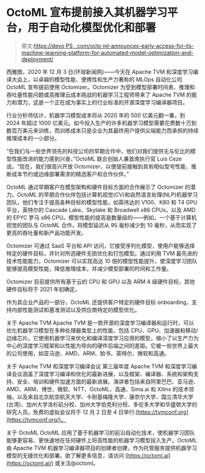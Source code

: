 # OctoML 宣布提前接入其机器学习平台，用于自动化模型优化和部署

> 原文:[https://devo PS . com/octo ml-announces-early-access-for-its-machine-learning-platform-for-automated-model-optimization-and-deployment/](https://devops.com/octoml-announces-early-access-for-its-machine-learning-platform-for-automated-model-optimization-and-deployment/)

西雅图，2020 年 12 月 3 日(环球新闻网)——今天在 Apache TVM 和深度学习编译大会上，以卓越的模型性能、便携性和生产力著称的 MLOps 自动化公司 OctoML 宣布提前使用 Octomizer。Octomizer 为受到模型部署时间表、推理和吞吐量性能问题或高推理云成本挑战的机器学习工程师带来了 Apache TVM 的能力和潜力，这是一个正在成为事实上的行业标准的开源深度学习编译器项目。

行业分析师估计，机器学习模型成本将从 2020 年的 500 亿美元翻一番，到 2024 年超过 1000 亿美元。如今投入生产的许多机器学习模型需要花费数十万到数百万美元来训练，而训练成本只是企业为其最终用户提供尖端能力而承担的持续推理成本的一小部分。

“在我们与一些世界领先的科技公司的早期合作中，他们对我们提供无与伦比的模型性能改进的能力感到兴奋，”OctoML 联合创始人兼首席执行官 Luis Ceze 说。“现在，我们很高兴开放 Octomizer，以便提前接触到具有相似型号性能、推断成本节约或边缘部署需求的精选客户和合作伙伴。”

OctoML 通过早期客户在模型架构和硬件目标方面的合作展示了 Octomizer 的潜力。OctoML 的早期合作伙伴包括计算机视觉(CV)和自然语言处理(NLP)机器学习团队，他们专注于提高各种目标的模型性能，如英伟达的 V100、K80 和 T4 GPU 平台，英特尔的 Cascade Lake、Skylake 和 Broadwell x86 CPUs，以及 AMD 的 EPYC 罗马 x86 CPU。模型性能的提高是数量级的——例如，一个基于计算机视觉的团队与 OctoML 合作，将模型延迟从 95 毫秒减少到 10 毫秒，从而实现了更高的吞吐量和新产品功能开发。

Octomizer 可通过 SaaS 平台和 API 访问，它接受序列化模型，使用户能够选择特定的硬件目标，并针对所选硬件无损优化和打包模型。通过利用 TVM 最先进的技术性能能力，Octomizer 可以实现高达 10 倍的模型性能提升，使深度学习团队能够提高模型性能，降低推理成本，并减少模型部署的时间和工作量。

Octomizer 目前提供所有基于云的 CPU 和 GPU 以及 ARM A 级硬件目标，其他硬件目标将于 2021 年初确定。

作为其企业产品的一部分，OctoML 还提供客户特定的硬件目标 onboarding，支持内部性能测试和基准测试以及供应商特定的模型优化。

关于 Apache TVM
Apache TVM 是一款开源的深度学习编译器和运行时，可以优化机器学习模型在多种处理器类型上的性能，包括 CPU、GPU、加速器和移动/边缘芯片。它使用机器学习来优化和编译深度学习应用的模型，缩小了以生产力为中心的深度学习框架和以性能为导向的硬件后端之间的差距。它被一些世界上最大的公司使用，如亚马逊、AMD、ARM、脸书、英特尔、微软和高通。

关于 Apache TVM 和深度学习编译会议
第三届年度 Apache TVM 和深度学习编译会议涵盖了深度学习编译和优化的最新进展，以及框架、编译器、系统和架构支持、安全、培训和硬件加速方面的最新进展。演讲者包括来自阿里巴巴、亚马逊、AMD、ARM、博世、微软、NTT、OctoML、高通、Sima.ai 和 Xilinx 的技术领袖，以及来自北京航空航天大学、卡耐基梅隆大学、康奈尔大学、国立清华大学(台湾)、加州大学洛杉矶分校、加州大学伯克利分校、多伦多大学和华盛顿大学的研究人员。免费的虚拟会议将于 12 月 2 日至 4 日举行:[https://tvmconf.org](https://tvmconf.org/)。

关于 OctoML
OctoML 应用了基于机器学习的前沿自动化技术，使机器学习团队能够更容易、更快速地在任何硬件上将高性能的机器学习模型投入生产。OctoML 由 Apache TVM 机器学习编译器项目的创建者创建，作为托管服务提供机器学习模型的无缝优化和部署。欲了解更多信息，请访问 [https://octoml.ai](https://octoml.ai/) 或关注@octoml。
